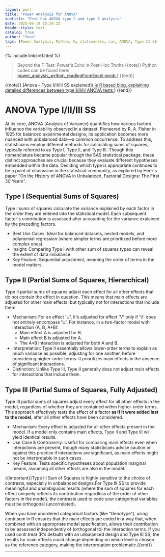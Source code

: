 ```yaml
---
layout: post
title: "Power Analysis for ANOVA"
subtitle: "Post hoc ANOVA type 2 and type 3 analysis"
date: 2025-06-19 15:29:22
header-style: text
catalog: true
author: "Yuan"
tags: [Power Analysis, Python, R, statsmodels, car, ANOVA, Type II SS (sums of squares), Type III SS, FTestPower, TTestIndPower]
---
```

{% include linksref.html %}
>Beyond the F-Test: Power's Echo in Post-Hoc Truths
{{note}} Python codes can be found here(<a href="https://github.com/RaymondSHANG/Accelerated-Midlife-Endocrine-and-Bioenergetic-Brain-Aging-in-APOE4-Females/code/power_analysis_python_readingFromExcel.ipynb" target="_blank" rel="noopener noreferrer">
  power_analysis_python_readingFromExcel.ipynb
</a>) {{end}}

{{note}} [Anova – Type I/II/III SS explained](<a href="https://md.psych.bio.uni-goettingen.de/mv/unit/lm_cat/lm_cat_unbal_ss_explained.html" target="_blank" rel="noopener noreferrer">
  is R based blog, explaining detailed differences between type I/II/III ANOVA tests
</a>) {{end}}

# ANOVA Type I/II/III SS
At its core, ANOVA (Analysis of Variance) quantifies how various factors influence the variability observed in a dataset. Pioneered by R. A. Fisher in 1925 for balanced experimental designs, its application becomes more nuanced with unbalanced data—a common occurrence. To address this, statisticians employ different methods for calculating sums of squares, typically referred to as Type I, Type II, and Type III. Though this nomenclature became popular through the SAS statistical package, these distinct approaches are crucial because they evaluate different hypotheses embedded within the data. Deciding which type is appropriate continues to be a point of discussion in the statistical community, as explored by Heer's paper "On the History of ANOVA in Unbalanced, Factorial Designs: The First 30 Years".

## Type I (Sequential Sums of Squares)
Type I sums of squares calculate the variance explained by each factor in the order they are entered into the statistical model. Each subsequent factor's contribution is assessed after accounting for the variance explained by the preceding factors.

- Best Use Cases: Ideal for balanced datasets, nested models, and polynomial regression (where simpler terms are prioritized before more complex ones).
- Insight: Comparing Type I with other sum of squares types can reveal the extent of data imbalance.
- Key Feature: Sequential adjustment, meaning the order of terms in the model matters.

## Type II (Partial Sums of Squares, Hierarchical)
Type II partial sums of squares adjust each effect for all other effects that do not contain the effect in question. This means that main effects are adjusted for other main effects, but typically not for interactions that include them.

- Mechanism: For an effect 'U', it's adjusted for effect 'V' only if 'V' does not entirely encompass 'U'. For instance, in a two-factor model with interaction (A, B, A*B):
    - Main effect A is adjusted for B.
    - Main effect B is adjusted for A.
    - The A*B interaction is adjusted for both A and B.
- Interpretation: Type II essentially allows lower-order terms to explain as much variance as possible, adjusting for one another, before considering higher-order terms. It prioritizes main effects in the absence of significant interactions.
- Distinction: Unlike Type III, Type II generally does not adjust main effects for interactions that include them.

## Type III (Partial Sums of Squares, Fully Adjusted)
Type III partial sums of squares adjust every effect for all other effects in the model, regardless of whether they are contained within higher-order terms. This approach effectively tests the effect of a factor **as if it were added last to the model**, after all other effects have been considered.
- Mechanism: Every effect is adjusted for all other effects present in the model. If a model only contains main effects, Type II and Type III will yield identical results.
- Use Case & Controversy: Useful for comparing main effects even when interactions are present, though many statisticians advise caution or against this practice if interactions are significant, as main effects might not be interpretable in such cases.
- Key Feature: Tests specific hypotheses about population marginal means, assuming all other effects are also in the model.

{{important}}Type III Sum of Squares is highly sensitive to the choice of contrasts, especially in unbalanced designs.For Type III SS to provide meaningful and unambiguous results (where the sum of squares for each effect uniquely reflects its contribution regardless of the order of other factors in the model), the contrasts used to code your categorical variables must be orthogonal (uncorrelated).<p>
When you have unordered categorical factors (like "Genotype"), using contr.sum in R ensures that the main effects are coded in a way that, when combined with an appropriate model specification, allows their contribution to be assessed independently of (orthogonal to) the interaction terms. If you used contr.treat (R's default) with an unbalanced design and Type III SS, the results for main effects could change depending on which level is chosen as the reference category, making the interpretation problematic.{{end}}

---
